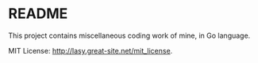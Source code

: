 # README

This project contains miscellaneous coding work of mine, in Go language.

MIT License: <http://lasy.great-site.net/mit_license>.
